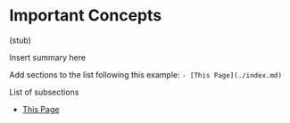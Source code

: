 # Important Concepts
(stub)

Insert summary here

Add sections to the list following this example:
```- [This Page](./index.md)```

List of subsections
- [This Page](./index.md)